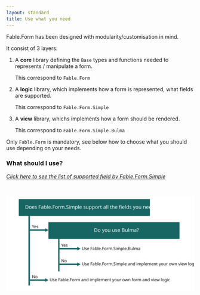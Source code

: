 ```yaml
---
layout: standard
title: Use what you need
---
```


Fable.Form has been designed with modularity/customisation in mind.

It consist of 3 layers:

1. A **core** library defining the `Base` types and functions needed to represents / manipulate a form.

    This correspond to `Fable.Form`

2. A **logic** library, which implements how a form is represented, what fields are supported.

    This correspond to `Fable.Form.Simple`

3. A **view** library, whichs implements how a form should be rendered.

    This correspond to `Fable.Form.Simple.Bulma`

Only `Fable.Form` is mandatory, see below how to choose what you should use depending on your needs.

### What should I use?

<span class="has-text-centered">

*[Click here to see the list of supported field by Fable.Form.Simple](/Fable.Form/docs/Fable.Form.Simple/features.html)*

</span>

<br />

![What to use schema](../../assets/what_to_use_schema.svg)
